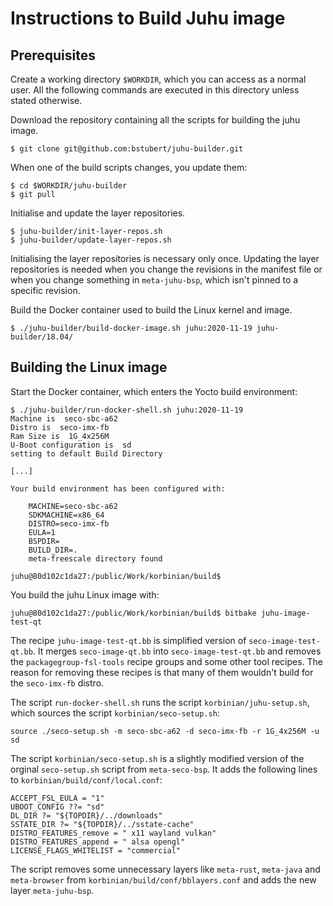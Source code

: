 # Instructions to Build Juhu image

## Prerequisites

Create a working directory `$WORKDIR`, which you can access as a normal user. All the following commands are executed in this directory unless stated otherwise.

Download the repository containing all the scripts for building the juhu image.

    $ git clone git@github.com:bstubert/juhu-builder.git

When one of the build scripts changes, you update them:

    $ cd $WORKDIR/juhu-builder
    $ git pull

Initialise and update the layer repositories.

    $ juhu-builder/init-layer-repos.sh 
    $ juhu-builder/update-layer-repos.sh

Initialising the layer repositories is necessary only once. Updating the layer repositories is needed when you change the revisions in the manifest file or when you change something in `meta-juhu-bsp`, which isn't pinned to a specific revision.

Build the Docker container used to build the Linux kernel and image.

    $ ./juhu-builder/build-docker-image.sh juhu:2020-11-19 juhu-builder/18.04/

## Building the Linux image

Start the Docker container, which enters the Yocto build environment:

    $ ./juhu-builder/run-docker-shell.sh juhu:2020-11-19
    Machine is  seco-sbc-a62
    Distro is  seco-imx-fb
    Ram Size is  1G_4x256M
    U-Boot configuration is  sd
    setting to default Build Directory

    [...]

    Your build environment has been configured with:

        MACHINE=seco-sbc-a62
        SDKMACHINE=x86_64
        DISTRO=seco-imx-fb
        EULA=1
        BSPDIR=
        BUILD_DIR=.
        meta-freescale directory found

    juhu@80d102c1da27:/public/Work/korbinian/build$

You build the juhu Linux image with:

    juhu@80d102c1da27:/public/Work/korbinian/build$ bitbake juhu-image-test-qt

The recipe `juhu-image-test-qt.bb` is simplified version of `seco-image-test-qt.bb`. It merges `seco-image-qt.bb` into `seco-image-test-qt.bb` and removes the `packagegroup-fsl-tools` recipe groups and some other tool recipes. The reason for removing these recipes is that many of them wouldn't build for the `seco-imx-fb` distro.

The script `run-docker-shell.sh` runs the script `korbinian/juhu-setup.sh`, which sources the script `korbinian/seco-setup.sh`:

    source ./seco-setup.sh -m seco-sbc-a62 -d seco-imx-fb -r 1G_4x256M -u sd

The script `korbinian/seco-setup.sh` is a slightly modified version of the orginal `seco-setup.sh` script from `meta-seco-bsp`. It adds the following lines to `korbinian/build/conf/local.conf`:

    ACCEPT_FSL_EULA = "1"
    UBOOT_CONFIG ??= "sd"
    DL_DIR ?= "${TOPDIR}/../downloads"
    SSTATE_DIR ?= "${TOPDIR}/../sstate-cache"
    DISTRO_FEATURES_remove = " x11 wayland vulkan"
    DISTRO_FEATURES_append = " alsa opengl"
    LICENSE_FLAGS_WHITELIST = "commercial"

The script removes some unnecessary layers like `meta-rust`, `meta-java` and `meta-browser` from 
`korbinian/build/conf/bblayers.conf` and adds the new layer `meta-juhu-bsp`.

